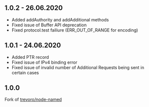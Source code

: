 ## 1.0.2 - 26.06.2020
* Added addAuthority and addAdditional methods
* Fixed issue of Buffer API deprecation
* Fixed protocol.test failiure (ERR_OUT_OF_RANGE for encoding)

## 1.0.1 - 24.06.2020
* Added PTR record
* Fixed issue of IPv4 binding error
* Fixed issue of invalid number of Additional Requests being sent in certain cases


## 1.0.0

Fork of [trevoro/node-named](https://github.com/trevoro/node-named)
